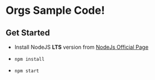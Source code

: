 # Orgs Sample Code!

## Get Started

- Install NodeJS **LTS** version from <a href="https://nodejs.org/en">NodeJs Official Page</a>

- `npm install`

- `npm start`
